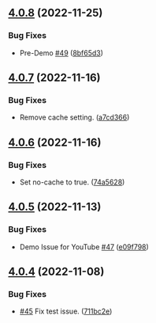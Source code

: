 ## [4.0.8](https://github.com/polinchw/hello-github-webhook/compare/v4.0.7...v4.0.8) (2022-11-25)


### Bug Fixes

* Pre-Demo [#49](https://github.com/polinchw/hello-github-webhook/issues/49) ([8bf65d3](https://github.com/polinchw/hello-github-webhook/commit/8bf65d306852cb743d64b4435c49105e81bd6343))



## [4.0.7](https://github.com/polinchw/hello-github-webhook/compare/v4.0.6...v4.0.7) (2022-11-16)


### Bug Fixes

* Remove cache setting. ([a7cd366](https://github.com/polinchw/hello-github-webhook/commit/a7cd36618f8872464ab044e9557d96bcae103dae))



## [4.0.6](https://github.com/polinchw/hello-github-webhook/compare/v4.0.5...v4.0.6) (2022-11-16)


### Bug Fixes

* Set no-cache to true. ([74a5628](https://github.com/polinchw/hello-github-webhook/commit/74a56286bd9c349647f4a04e8297ae47257cbf9d))



## [4.0.5](https://github.com/polinchw/hello-github-webhook/compare/v4.0.4...v4.0.5) (2022-11-13)


### Bug Fixes

* Demo Issue for YouTube [#47](https://github.com/polinchw/hello-github-webhook/issues/47) ([e09f798](https://github.com/polinchw/hello-github-webhook/commit/e09f798f7ab4cce16727a28dd25aabd059540755))



## [4.0.4](https://github.com/polinchw/hello-github-webhook/compare/v4.0.3...v4.0.4) (2022-11-08)


### Bug Fixes

* [#45](https://github.com/polinchw/hello-github-webhook/issues/45) Fix test issue. ([711bc2e](https://github.com/polinchw/hello-github-webhook/commit/711bc2e94885bc8eabf59aeed57b38d493fa246e))



